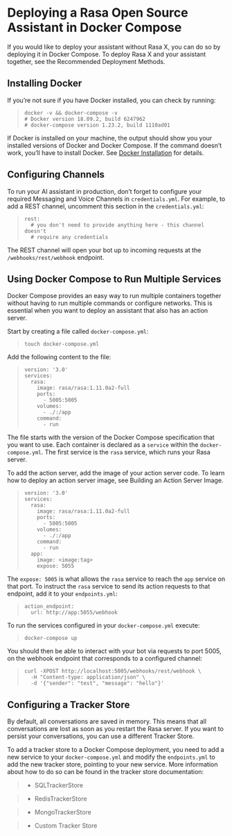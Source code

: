 # Deploying a Rasa Open Source Assistant in Docker Compose

If you would like to deploy your assistant without Rasa X, you can do so by deploying it in Docker Compose.
To deploy Rasa X and your assistant together, see the Recommended Deployment Methods.

## Installing Docker

If you’re not sure if you have Docker installed, you can check by running:

> ```
> docker -v && docker-compose -v
> # Docker version 18.09.2, build 6247962
> # docker-compose version 1.23.2, build 1110ad01
> ```

If Docker is installed on your machine, the output should show you your installed
versions of Docker and Docker Compose. If the command doesn’t work, you’ll have to
install Docker.
See [Docker Installation](https://docs.docker.com/install/) for details.

## Configuring Channels

To run your AI assistant in production, don’t forget to configure your required
Messaging and Voice Channels in `credentials.yml`. For example, to add a
REST channel, uncomment this section in the `credentials.yml`:

> ```
> rest:
>   # you don't need to provide anything here - this channel doesn't
>   # require any credentials
> ```

The REST channel will open your bot up to incoming requests at the `/webhooks/rest/webhook` endpoint.

## Using Docker Compose to Run Multiple Services

Docker Compose provides an easy way to run multiple containers together without
having to run multiple commands or configure networks. This is essential when you
want to deploy an assistant that also has an action server.

Start by creating a file called `docker-compose.yml`:

> ```
> touch docker-compose.yml
> ```

Add the following content to the file:

> ```
> version: '3.0'
> services:
>   rasa:
>     image: rasa/rasa:1.11.0a2-full
>     ports:
>       - 5005:5005
>     volumes:
>       - ./:/app
>     command:
>       - run
> ```

The file starts with the version of the Docker Compose specification that you
want to use.
Each container is declared as a `service` within the `docker-compose.yml`.
The first service is the `rasa` service, which runs your Rasa server.

To add the action server, add the image of your action server code. To learn how to deploy
an action server image, see Building an Action Server Image.

> ```
> version: '3.0'
> services:
>   rasa:
>     image: rasa/rasa:1.11.0a2-full
>     ports:
>       - 5005:5005
>     volumes:
>       - ./:/app
>     command:
>       - run
>   app:
>     image: <image:tag>
>     expose: 5055
> ```

The `expose: 5005` is what allows the `rasa` service to reach the `app` service on that port.
To instruct the `rasa` service to send its action requests to that endpoint, add it to your `endpoints.yml`:

> ```
> action_endpoint:
>   url: http://app:5055/webhook
> ```

To run the services configured in your `docker-compose.yml` execute:

> ```
> docker-compose up
> ```

You should then be able to interact with your bot via requests to port 5005, on the webhook endpoint that
corresponds to a configured channel:

> ```
> curl -XPOST http://localhost:5005/webhooks/rest/webhook \
>   -H "Content-type: application/json" \
>   -d '{"sender": "test", "message": "hello"}'
> ```

## Configuring a Tracker Store

By default, all conversations are saved in memory. This means that all
conversations are lost as soon as you restart the Rasa server.
If you want to persist your conversations, you can use a different
Tracker Store.

To add a tracker store to a Docker Compose deployment, you need to add a new
service to your `docker-compose.yml` and modify the `endpoints.yml` to add
the new tracker store, pointing to your new service. More information about how
to do so can be found in the tracker store documentation:

> 
> * SQLTrackerStore


> * RedisTrackerStore


> * MongoTrackerStore


> * Custom Tracker Store
